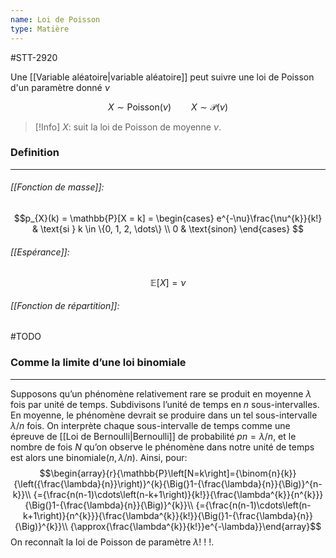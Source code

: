 ```yaml
---
name: Loi de Poisson
type: Matière
---
```

#STT-2920 

Une [[Variable aléatoire|variable aléatoire]] peut suivre une loi de Poisson d'un paramètre donné $\nu$

$$X \sim \text{Poisson}(\nu) \qquad X \sim \mathcal{P}(\nu)$$

> [!Info]
> $X$: suit la loi de Poisson de moyenne $\nu$.

### Definition
---
###### [[Fonction de masse]]:
$$p_{X}(k) = \mathbb{P}[X = k] = 
\begin{cases}
e^{-\nu}\frac{\nu^{k}}{k!} & \text{si } k \in \{0, 1, 2, \dots\} \\
0 & \text{sinon}
\end{cases}
$$

###### [[Espérance]]:
$$\mathbb{E}[X] = \nu$$

###### [[Fonction de répartition]]:
#TODO 

### Comme la limite d’une loi binomiale
---
Supposons qu’un phénomène relativement rare se produit en moyenne $λ$ fois par unité de temps. 
Subdivisons l’unité de temps en $n$ sous-intervalles. En moyenne, le phénomène devrait se produire dans un tel sous-intervalle $λ/n$ fois. 
On interprète chaque sous-intervalle de temps comme une épreuve de [[Loi de Bernoulli|Bernoulli]] de probabilité $pn = λ/n$, et le nombre de fois $N$ qu’on observe le phénomène dans notre unité de temps est alors une $\text{binomiale}(n, λ/n)$. Ainsi, pour:
$$\begin{array}{r}{\mathbb{P}\left[N=k\right]={\binom{n}{k}}{\left({\frac{\lambda}{n}}\right)}^{k}{\Big(}1-{\frac{\lambda}{n}}{\Big)}^{n-k}}\\ {={\frac{n(n-1)\cdots\left(n-k+1\right)}{k!}}{\frac{\lambda^{k}}{n^{k}}}{\Big(}1-{\frac{\lambda}{n}}{\Big)}^{k}}\\ {={\frac{n(n-1)\cdots\left(n-k+1\right)}{n^{k}}}{\frac{\lambda^{k}}{k!}}{\Big(}1-{\frac{\lambda}{n}}{\Big)}^{k}}\\ {\approx{\frac{\lambda^{k}}{k!}}e^{-\lambda}}\end{array}$$
On reconnaît la loi de Poisson de paramètre $\lambda$! ! !.